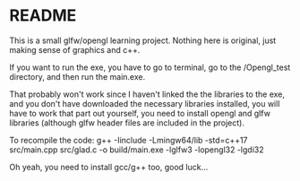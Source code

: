 # README

This is a small glfw/opengl learning project.
Nothing here is original, just making sense of graphics and c++.

If you want to run the exe, you have to go to terminal, go to the /Opengl_test directory, and then run the main.exe.

That probably won't work since I haven't linked the the libraries to the exe, and you don't have downloaded the necessary libraries installed, you will have to work that part out yourself, you need to install opengl and glfw libraries (although glfw header files are included in the project).

To recompile the code:
 g++ -Iinclude -Lmingw64/lib -std=c++17 src/main.cpp src/glad.c -o build/main.exe -lglfw3 -lopengl32 -lgdi32

Oh yeah, you need to install gcc/g++ too, good luck...

